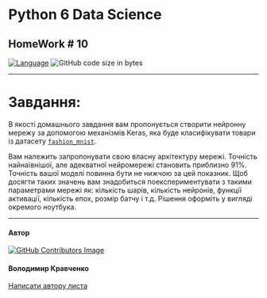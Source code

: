 # Python 6 Data Science
## HomeWork # 10

[![Language](https://img.shields.io/badge/language-python-blue)](https://www.python.org)
![GitHub code size in bytes](https://img.shields.io/github/languages/code-size/VlodyaKr/Python-6-Data-Science-HomeWork-10)

---
# Завдання:

В якості домашнього завдання вам пропонується створити нейронну мережу за допомогою механізмів Keras, яка буде класифікувати товари із датасету [`fashion_mnist`](https://www.tensorflow.org/datasets/catalog/fashion_mnist).

Вам належить запропонувати свою власну архітектуру мережі. Точність найнаївнішої, але адекватної нейромережі становить приблизно 91%. Точність вашої моделі повинна бути не нижчою за цей показник. Щоб досягти таких значень вам знадобиться поекспериментувати з такими параметрами мережі як: кількість шарів, кількість нейронів, функції активації, кількість епох, розмір батчу і т.д. Рішення оформіть у вигляді окремого ноутбука.

---

#### Автор
[![GitHub Contributors Image](https://contrib.rocks/image?repo=VlodyaKr/Python-6-Data-Science-HomeWork-10)](https://github.com/VlodyaKr)

#### Володимир Кравченко
[Написати автору листа](mailto:vlodya@gmail.com?subject=Python-6-Data-Science-HomeWork-10)
